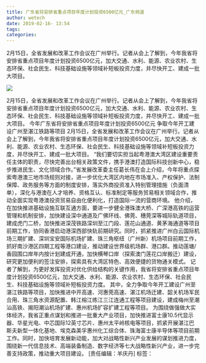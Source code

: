 ```yaml
---
title: 广东省将安排省重点项目年度计划投资6500亿元_广东频道
author: wetech
date: 2019-02-16- 13:54
tags: 
categories: 
---
```

2月15日，全省发展和改革工作会议在广州举行。记者从会上了解到，今年我省将安排省重点项目年度计划投资6500亿元，加大交通、水利、能源、农业农村、生态环保、社会民生、科技基础设施等领域补短板投资力度，并尽快开工、建成一批大项目。
<!-- more -->
                
<img align="center" border="0" src="http://p2.ifengimg.com/a/2016/0810/204c433878d5cf9size1_w16_h16.png" />
                
                
            
2月15日，全省发展和改革工作会议在广州举行。记者从会上了解到，今年我省将安排省重点项目年度计划投资6500亿元，加大交通、水利、能源、农业农村、生态环保、社会民生、科技基础设施等领域补短板投资力度，并尽快开工、建成一批大项目。
今年广东省将安排省重点项目年度计划投资6500亿元 争取今年开工建设广州至湛江铁路等项目
2月15日，全省发展和改革工作会议在广州举行。记者从会上了解到，今年我省将安排省重点项目年度计划投资6500亿元，加大交通、水利、能源、农业农村、生态环保、社会民生、科技基础设施等领域补短板投资力度，并尽快开工、建成一批大项目。
“我们要切实担当起粤港澳大湾区建设重要责任主体的职责，尽快完善出台相关政策文件，携手港澳打造国际科技创新中心，稳步推进民生、文化领域合作。”省发展改革委主任葛长伟在会上介绍，今年将重点探索粤港澳三地市场规则对接，进一步优化大湾区内地在市场准入、产权保护、法制保障、政务服务等方面的制度安排，落实外商投资准入特别管理措施（负面清单），深化与港澳在人才培养、资格互认、标准制定等服务贸易相关领域合作，推动全面实现粤港澳投资贸易自由化便利化，打造国际一流的营商环境。
他介绍，在加快推进基础设施互联互通方面，要进一步健全港珠澳大桥、广深港高铁的运营管理和机制安排，加快建设深中通道及广佛环线、佛莞、穗莞深等城际轨道项目，建成虎门二桥，加快推进深茂铁路深圳至江门段、莲花山通道、黄茅海通道等项目前期工作，协同香港启动港深西部快轨前期研究。同时，抓紧推进广州白云国际机场三期扩建、深圳宝安国际机场扩建、珠三角枢纽（广州新）机场项目前期工作，抓好南沙港区四期工程等港口建设，推动建设世界级机场群、港口群。推动莲塘/香园围口岸年内按计划建成开通，加快横琴口岸（探索澳门莲花口岸搬迁）建设，研究更加便利的签注安排，探索具有大湾区特色、高效便捷的货物通关模式。
记者了解到，为更好发挥投资对优化供给结构的关键作用，我省将安排省重点项目年度计划投资6500亿元，加大交通、水利、能源、农业农村、生态环保、社会民生、科技基础设施等领域补短板投资力度。
其中，全力争取今年开工建设广州至湛江铁路等项目，加快推进中开高速、河惠莞高速、湛江机场迁建、韶关机场军民合用、珠三角水资源配置、韩江榕江练江三江连通工程等项目建设，建成梅州至潮汕高铁、揭阳潮汕机场扩建、惠州机场扩容扩建工程等项目。
为围绕做强做大实体经济，我省正重点谋划和推进一批重大产业项目，加快推进富士康10.5代显示器、华星光电、中芯国际12英寸芯片、惠州太平岭核电等项目，抓紧开展湛江巴斯夫新型一体化基地、埃克森美孚惠州化工综合体、珠海富士康半导体等项目前期工作。同时，加快培育发展新动能，加大对战略性新兴产业发展的谋划推进力度，围绕新一代信息技术、高端装备制造、数字经济等七大战略性新兴产业，进一步完善支持政策，推动重大项目建设。
[责任编辑：羊庆丹]
标签：
 
             
